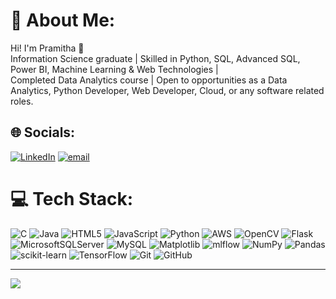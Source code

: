# 💫 About Me:
Hi! I'm Pramitha 👋<br>
Information Science graduate | Skilled in Python, SQL, Advanced SQL, Power BI, Machine Learning & Web Technologies |<br>
Completed Data Analytics course | Open to opportunities as a Data Analytics, Python Developer, Web Developer, Cloud, or any software related roles.

## 🌐 Socials:
[![LinkedIn](https://img.shields.io/badge/LinkedIn-%230077B5.svg?logo=linkedin&logoColor=white)](https://linkedin.com/in/linkedin.com/in/pramitha-ck-8b6333232) [![email](https://img.shields.io/badge/Email-D14836?logo=gmail&logoColor=white)](mailto:pramithackharvi@gmail.com)

# 💻 Tech Stack:
![C](https://img.shields.io/badge/c-%2300599C.svg?style=plastic&logo=c&logoColor=white) 
![Java](https://img.shields.io/badge/java-%23ED8B00.svg?style=plastic&logo=openjdk&logoColor=white) 
![HTML5](https://img.shields.io/badge/html5-%23E34F26.svg?style=plastic&logo=html5&logoColor=white) 
![JavaScript](https://img.shields.io/badge/javascript-%23323330.svg?style=plastic&logo=javascript&logoColor=%23F7DF1E) 
![Python](https://img.shields.io/badge/python-3670A0?style=plastic&logo=python&logoColor=ffdd54) 
![AWS](https://img.shields.io/badge/AWS-%23FF9900.svg?style=plastic&logo=amazon-aws&logoColor=white) 
![OpenCV](https://img.shields.io/badge/opencv-%23white.svg?style=plastic&logo=opencv&logoColor=white) 
![Flask](https://img.shields.io/badge/flask-%23000.svg?style=plastic&logo=flask&logoColor=white) 
![MicrosoftSQLServer](https://img.shields.io/badge/Microsoft%20SQL%20Server-CC2927?style=plastic&logo=microsoft%20sql%20server&logoColor=white) 
![MySQL](https://img.shields.io/badge/mysql-4479A1.svg?style=plastic&logo=mysql&logoColor=white) 
![Matplotlib](https://img.shields.io/badge/Matplotlib-%23ffffff.svg?style=plastic&logo=Matplotlib&logoColor=black) 
![mlflow](https://img.shields.io/badge/mlflow-%23d9ead3.svg?style=plastic&logo=numpy&logoColor=blue) 
![NumPy](https://img.shields.io/badge/numpy-%23013243.svg?style=plastic&logo=numpy&logoColor=white) 
![Pandas](https://img.shields.io/badge/pandas-%23150458.svg?style=plastic&logo=pandas&logoColor=white) 
![scikit-learn](https://img.shields.io/badge/scikit--learn-%23F7931E.svg?style=plastic&logo=scikit-learn&logoColor=white) 
![TensorFlow](https://img.shields.io/badge/TensorFlow-%23FF6F00.svg?style=plastic&logo=TensorFlow&logoColor=white) 
![Git](https://img.shields.io/badge/git-%23F05033.svg?style=plastic&logo=git&logoColor=white) 
![GitHub](https://img.shields.io/badge/github-%23121011.svg?style=plastic&logo=github&logoColor=white)

---
[![](https://visitcount.itsvg.in/api?id=Pramithack&icon=0&color=0)](https://visitcount.itsvg.in)

<!-- Proudly created with GPRM ( https://gprm.itsvg.in ) -->

